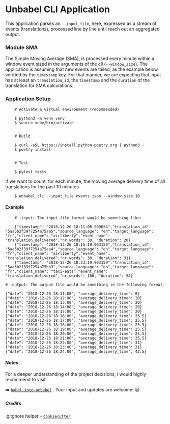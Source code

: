 # Unbabel CLI Application


This application parses an `--input_file`, here, expressed as a stream of events (translations), processed line by line until reach out an aggregated output. 


### Module SMA

The Simple Moving Average (SMA), is processed every minute within a window event sized in the arguments of the cli (`--window_size`).
The application is assuming that new events are tailed, as the example below verified by the `timestamp` key. 
For that manner, we are expecting that input has at least an `translation_id`, the `timestamp` and the `duration` of the translation for SMA calculations.


### Application Setup


```
    # Activate a virtual environment (recommended)
    
    $ python3 -m venv venv
    $ source venv/bin/activate
``` 
```

    # Build
    
    $ curl -sSL https://install.python-poetry.org | python3 -
    $ poetry install


    # Test
    
    $ pytest tests
```

If we want to count, for each minute, the moving average delivery time of all translations for the past 10 minutes
```
    $ unbabel_cli --input_file events.json --window_size 10
```
	
#### Example
```
    # :input: The input file format would be something like:
    
    {"timestamp": "2018-12-26 18:11:08.509654","translation_id": "5aa5b2f39f7254a75aa5","source_language": "en","target_language": "fr","client_name": "airliberty","event_name": "translation_delivered","nr_words": 30, "duration": 20}
    {"timestamp": "2018-12-26 18:15:19.903159","translation_id": "5aa5b2f39f7254a75aa4","source_language": "en","target_language": "fr","client_name": "airliberty","event_name": "translation_delivered","nr_words": 30, "duration": 31}
    {"timestamp": "2018-12-26 18:23:19.903159","translation_id": "5aa5b2f39f7254a75bb3","source_language": "en","target_language": "fr","client_name": "taxi-eats","event_name": "translation_delivered","nr_words": 100, "duration": 54}
```
```
# :output: The output file would be something in the following format.

{"date": "2018-12-26 18:11:00", "average_delivery_time": 0}
{"date": "2018-12-26 18:12:00", "average_delivery_time": 20}
{"date": "2018-12-26 18:13:00", "average_delivery_time": 20}
{"date": "2018-12-26 18:14:00", "average_delivery_time": 20}
{"date": "2018-12-26 18:15:00", "average_delivery_time": 20}
{"date": "2018-12-26 18:16:00", "average_delivery_time": 25.5}
{"date": "2018-12-26 18:17:00", "average_delivery_time": 25.5}
{"date": "2018-12-26 18:18:00", "average_delivery_time": 25.5}
{"date": "2018-12-26 18:19:00", "average_delivery_time": 25.5}
{"date": "2018-12-26 18:20:00", "average_delivery_time": 25.5}
{"date": "2018-12-26 18:21:00", "average_delivery_time": 25.5}
{"date": "2018-12-26 18:22:00", "average_delivery_time": 31}
{"date": "2018-12-26 18:23:00", "average_delivery_time": 31}
{"date": "2018-12-26 18:24:00", "average_delivery_time": 42.5}
```


#### Notes

For a deeper understanding of the project decisions, 
I would highly recommend to visit 

:arrow_right: [`babel-into-unbabel`](https://www.notion.so/bazin9a/babel-into-unbabel-e80372ec2226425d87a5fe489eaed3c0?pvs=4) .
Your input and updates are welcome! :smiley:

##### Credits
.gitgnore helper - [`cookiecutter`](https://cookiecutter.readthedocs.io/en/latest/)
